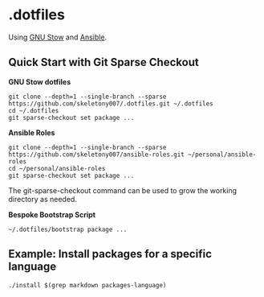 # .dotfiles

Using [GNU Stow] and [Ansible].

## Quick Start with Git Sparse Checkout

**GNU Stow dotfiles**

```
git clone --depth=1 --single-branch --sparse https://github.com/skeletony007/.dotfiles.git ~/.dotfiles
cd ~/.dotfiles
git sparse-checkout set package ...
```

**Ansible Roles**

```
git clone --depth=1 --single-branch --sparse https://github.com/skeletony007/ansible-roles.git ~/personal/ansible-roles
cd ~/personal/ansible-roles
git sparse-checkout set package ...
```

The git-sparse-checkout command can be used to grow the working directory as
needed.

**Bespoke Bootstrap Script**

```
~/.dotfiles/bootstrap package ...
```

## Example: Install packages for a specific language

```
./install $(grep markdown packages-language)
```

[Ansible]: https://github.com/ansible/ansible
[GNU Stow]: https://www.gnu.org/software/stow/
